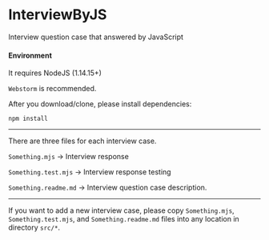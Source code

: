 # InterviewByJS
Interview question case that answered by JavaScript

#### Environment

It requires NodeJS (1.14.15+)

`Webstorm` is recommended. 

After you download/clone, please install dependencies: 
```
npm install
```

<hr>

There are three files for each interview case. 

`Something.mjs` -> Interview response

`Something.test.mjs` -> Interview response testing

`Something.readme.md` -> Interview question case description. 

<hr>

If you want to add a new interview case, please copy `Something.mjs`, `Something.test.mjs`, and `Something.readme.md` files into any location in directory `src/*`. 

